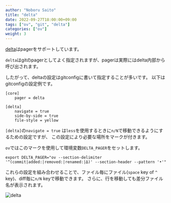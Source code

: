 ```yaml
---
author: "Noboru Saito"
title: "delta"
date: 2022-09-27T18:00:00+09:00
tags: ["ov", "git", "delta"]
categories: ["ov"]
weight: 3
---
```


[delta](https://github.com/dandavison/delta)はpagerをサポートしています。

`delta`はgitのpagerとしてよく指定されますが、pagerは実際にはdelta内部から呼び出されます。

したがって、deltaの設定はgitconfigに書いて指定することが多いです。
以下はgitconfigの設定例です。

```gitconfig
[core]
    pager = delta

[delta]
    navigate = true
    side-by-side = true
    file-style = yellow
```

`[delta]`の`navigate = true` は`less`を使用するときに`n/N`で移動できるようにするための設定ですが、
この設定により必要な場所をマークが付きます。

`ov`ではこのマークを使用して環境変数`DELTA_PAGER`をセットします。

```env
export DELTA_PAGER="ov --section-delimiter '^(commit|added:|removed:|renamed:|Δ)' --section-header --pattern '•'"
```

これらの設定を組み合わせることで、ファイル毎にファイル(`space` key of `^` key)、diff毎に`n/N` keyで移動できます。
さらに、行を移動しても差分ファイル名が表示されます。

![delta](/ov/delta.gif)

